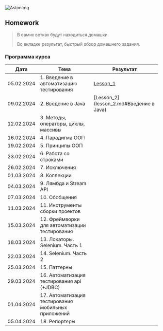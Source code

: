 <img src="https://storage.yandexcloud.net/dev.astonsite.s3backet/aston-redisign/common/logo/AstonLogo_dark.svg" title="AstonImg"/>
&nbsp;

## Homework

> В самих ветках будут находиться домашки.
>
> Во вкладке результат, быстрый обзор домашнего задания.

### Программа курса

| Дата       | Тема                                                | Результат                                     |
|------------|-----------------------------------------------------|-----------------------------------------------|
| 05.02.2024 | 1. Введение в автоматизацию тестирования            | [Lesson_1](README.md#)                        |
| 09.02.2024 | 2. Введение в Java                                  | [Lesson_2](lesson_2.md#Введение в Java)       |
| 12.02.2024 | 3. Методы, операторы, циклы, массивы                | [](lesson_.md#Методы,операторы,циклы,массивы) |
| 16.02.2024 | 4. Парадигма ООП                                    | [](lesson_.md#)                               |
| 19.02.2024 | 5. Принципы ООП                                     | [](lesson_.md#)                               |
| 23.02.2024 | 6. Работа со строками                               | [](lesson_.md#)                               |
| 26.02.2024 | 7. Исключения                                       | [](lesson_.md#)                               |
| 01.03.2024 | 8. Коллекции                                        | [](lesson_.md#)                               |
| 04.03.2024 | 9. Лямбда и Stream API                              | [](lesson_.md#)                               |
| 07.03.2024 | 10. Обобщения                                       | [](lesson_.md#)                               |
| 11.03.2024 | 11. Инструменты сборки проектов                     | [](lesson_.md#)                               |
| 15.03.2024 | 12. Фреймворки для автоматизации тестирования       | [](lesson_.md#)                               |
| 18.03.2024 | 13. Локаторы. Selenium. Часть 1                     | [](lesson_.md#)                               |
| 22.03.2024 | 14. Selenium. Часть 2                               | [](lesson_.md#)                               |
| 25.03.2024 | 15. Паттерны                                        | [](lesson_.md#)                               |
| 29.03.2024 | 16. Автоматизация тестирования api (+JDBC)          | [](lesson_.md#)                               |
| 01.04.2024 | 17. Автоматизация тестирования мобильных приложений | [](lesson_.md#)                               |
| 05.04.2024 | 18. Репортеры                                       | [](lesson_.md#)                               |

